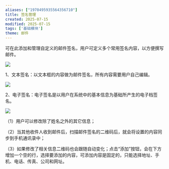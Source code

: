 ```yaml
---
aliases: ["1970495935564356710"]
title: 签名管理
created: 2025-07-15
modified: 2025-07-15
tags: ['基础模块']
theme: 邮件
---
```


可在此添加和管理自定义的邮件签名，用户可定义多个常用签名内容，以方便撰写邮件。

![](f1733eeb5ef8c0abf25950a092ac7117.jpg)

1、文本签名：以文本框的内容做为邮件签名，所有内容需要用户自己编辑。

![](07f9955d5e6800fa5f454ddc74f24db7.jpg)

2、电子签名：电子签名是以用户在系统中的基本信息为基础所产生的电子档签名。

![](bd21de16e18b3dc1d5447f5d3feec33d.jpg)

（1）用户可以修改除了姓名之外的其它信息；

（2）当其他收件人收到邮件后，扫描邮件签名的二维码后，就会将设置的内容同步到手机通讯录中；

（3）如果修改了相关信息二维码也会跟随自动变化；点击“添加”按钮，会在下方增加一个空的行，选择要添加的内容，可添加内容是固定的，只能选择地址、手机、电话、传真、公司和网址。